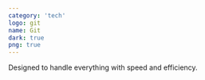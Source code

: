 ```yaml
---
category: 'tech'
logo: git
name: Git
dark: true
png: true
---
```


Designed to handle everything with speed and efficiency.
